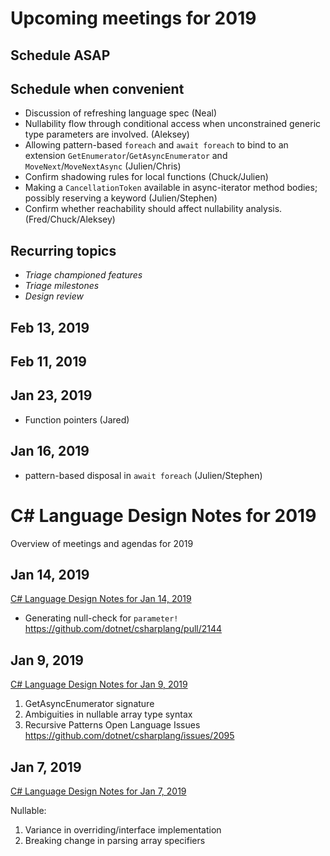 # Upcoming meetings for 2019

## Schedule ASAP

## Schedule when convenient

- Discussion of refreshing language spec (Neal)
- Nullability flow through conditional access when unconstrained generic type parameters are involved. (Aleksey)
- Allowing pattern-based `foreach` and `await foreach` to bind to an extension `GetEnumerator`/`GetAsyncEnumerator` and `MoveNext`/`MoveNextAsync` (Julien/Chris)
- Confirm shadowing rules for local functions (Chuck/Julien)
- Making a `CancellationToken` available in async-iterator method bodies; possibly reserving a keyword (Julien/Stephen) 
- Confirm whether reachability should affect nullability analysis. (Fred/Chuck/Aleksey)

## Recurring topics

- *Triage championed features*
- *Triage milestones*
- *Design review*

## Feb 13, 2019

## Feb 11, 2019

## Jan 23, 2019

- Function pointers (Jared)

## Jan 16, 2019

- pattern-based disposal in `await foreach` (Julien/Stephen)

# C# Language Design Notes for 2019

Overview of meetings and agendas for 2019

## Jan 14, 2019

[C# Language Design Notes for Jan 14, 2019](LDM-2019-01-14.md)

- Generating null-check for `parameter!`
https://github.com/dotnet/csharplang/pull/2144

## Jan 9, 2019

[C# Language Design Notes for Jan 9, 2019](LDM-2019-01-09.md)

1. GetAsyncEnumerator signature
2. Ambiguities in nullable array type syntax
2. Recursive Patterns Open Language Issues https://github.com/dotnet/csharplang/issues/2095

## Jan 7, 2019

[C# Language Design Notes for Jan 7, 2019](LDM-2019-01-07.md)

Nullable:

1. Variance in overriding/interface implementation
2. Breaking change in parsing array specifiers

